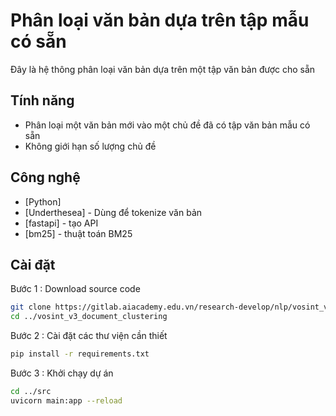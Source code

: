 # Phân loại văn bản dựa trên tập mẫu có sẵn

Đây là hệ thông phân loại văn bản dựa trên một tập văn bản được cho sẵn

## Tính năng

- Phân loại một văn bản mới vào một chủ đề đã có tập văn bản mẫu có sẵn
- Không giới hạn số lượng chủ đề

## Công nghệ

- [Python] 
- [Underthesea] - Dùng để tokenize văn bản
- [fastapi] - tạo API 
- [bm25] - thuật toán BM25

## Cài đặt
Bước 1 : Download source code
```sh
git clone https://gitlab.aiacademy.edu.vn/research-develop/nlp/vosint_v3_document_clustering.git
cd ../vosint_v3_document_clustering
```

Bước 2 : Cài đặt các thư viện cần thiết
```sh
pip install -r requirements.txt
```

Bước 3 : Khởi chạy dự án
```sh
cd ../src
uvicorn main:app --reload
```
